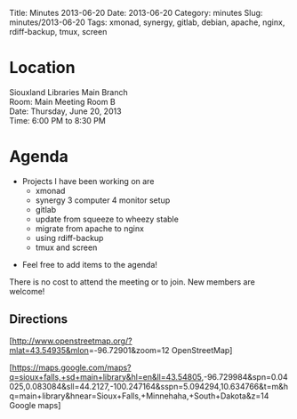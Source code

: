 Title: Minutes 2013-06-20
Date: 2013-06-20 
Category: minutes 
Slug: minutes/2013-06-20
Tags: xmonad, synergy, gitlab, debian, apache, nginx, rdiff-backup, tmux, screen

Location
========

Siouxland Libraries Main Branch  
Room: Main Meeting Room B  
Date: Thursday, June 20, 2013  
Time: 6:00 PM to 8:30 PM  

Agenda
======

<!-- PELICAN_BEGIN_SUMMARY -->
* Projects I have been working on are
  * xmonad
  * synergy 3 computer 4 monitor setup
  * gitlab
  * update from squeeze to wheezy stable
  * migrate from apache to nginx
  * using rdiff-backup
  * tmux and screen
<!-- PELICAN_END_SUMMARY -->

-   Feel free to add items to the agenda!

There is no cost to attend the meeting or to join. New members are
welcome!

Directions
----------

[<http://www.openstreetmap.org/?mlat=43.54935&mlon>=-96.72901&zoom=12
OpenStreetMap]

[<https://maps.google.com/maps?q=sioux+falls,+sd+main+library&hl=en&ll=43.54805>,-96.729984&spn=0.04025,0.083084&sll=44.2127,-100.247164&sspn=5.094294,10.634766&t=m&hq=main+library&hnear=Sioux+Falls,+Minnehaha,+South+Dakota&z=14
Google maps]

